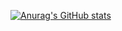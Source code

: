 [![Anurag's GitHub stats](https://github-readme-stats.vercel.app/api?username=laz3on)](https://github.com/anuraghazra/github-readme-stats)

